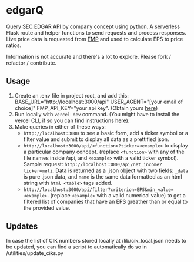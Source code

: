 # edgarQ

Query [SEC EDGAR API](https://www.sec.gov/edgar/sec-api-documentation) by company concept using python. A serverless Flask route and helper functions to send requests and process responses. Live price data is requested from [FMP](https://site.financialmodelingprep.com) and used to calculate EPS to price ratios.

Information is not accurate and there's a lot to explore. Please fork / refactor / contribute.

## Usage

1. Create an .env file in project root, and add this:  
   BASE_URL="http://localhost:3000/api"
   USER_AGENT="[your email of choice]"
   FMP_API_KEY="your api key". (Obtain yours [here](https://site.financialmodelingprep.com))
2. Run locally with `vercel dev` command. (You might have to install the vercel CLI, if so you can find instructions [here](https://vercel.com/docs/cli)).
3. Make queries in either of these ways:
   - `http://localhost:3000` to see a basic form, add a ticker symbol or a filter value and submit to display all data as a prettified json.
   - `http://localhost:3000/api/<function>?ticker=<example>` to display a particular company concept. (replace `<function>` with any of the file names inside /api, and `<example>` with a valid ticker symbol). Sample request: `http://localhost:3000/api/net_income?ticker=meli`. Data is returned as a .json object with two fields: `_data` is pure .json data, and `name` is the same data formatted as an html string with `html <table>` tags added.
   - `http://localhost:3000/api/filter?criterion=EPS&min_value=<example>`. (replace `<example>` with a valid numerical value) to get a filtered list of companies that have an EPS greather than or equal to the provided value.

## Updates

In case the list of CIK numbers stored locally at /lib/cik_local.json needs to be updated, you can find a script to automatically do so in /utilities/update_ciks.py
